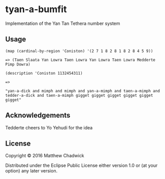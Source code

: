 # tyan-a-bumfit

Implementation of the Yan Tan Tethera number system

## Usage

```(map (cardinal-by-region 'Coniston) '(2 7 1 8 2 8 1 8 2 8 4 5 9))```

```=> (Taen Slaata Yan Lowra Taen Lowra Yan Lowra Taen Lowra Medderte Pimp Dowra)```

```(description 'Coniston 1132454311)```

```=>```

```"yan-a-dick and mimph and mimph and yan-a-mimph and taen-a-mimph and tedder-a-dick and taen-a-mimph gigget gigget gigget gigget gigget gigget"```

## Acknowledgements

Tedderte cheers to Yo Yehudi for the idea

## License

Copyright © 2016 Matthew Chadwick

Distributed under the Eclipse Public License either version 1.0 or (at
your option) any later version.
